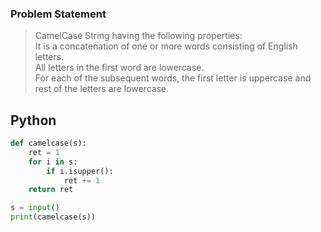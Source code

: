 ### Problem Statement
>CamelCase String having the following properties:       
It is a concatenation of one or more words consisting of English letters.     
All letters in the first word are lowercase.     
For each of the subsequent words, the first letter is uppercase and rest of the letters are lowercase.

## Python
```python
def camelcase(s):
    ret = 1
    for i in s:
        if i.isupper():
            ret += 1
    return ret

s = input()
print(camelcase(s))
```